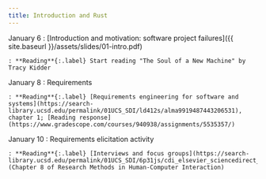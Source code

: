 ```yaml
---
title: Introduction and Rust
---
```


January 6
: [Introduction and motivation: software project failures]({{ site.baseurl }}/assets/slides/01-intro.pdf)

    : **Reading**{:.label} Start reading "The Soul of a New Machine" by Tracy Kidder

January 8
: Requirements

    : **Reading**{:.label} [Requirements engineering for software and systems](https://search-library.ucsd.edu/permalink/01UCS_SDI/ld412s/alma9919487443206531), chapter 1; [Reading response](https://www.gradescope.com/courses/940938/assignments/5535357/)

January 10
: Requirements elicitation activity

    : **Reading**{:.label} [Interviews and focus groups](https://search-library.ucsd.edu/permalink/01UCS_SDI/6p31js/cdi_elsevier_sciencedirect_doi_10_1016_B978_0_12_805390_4_00008_X) (Chapter 8 of Research Methods in Human-Computer Interaction)

